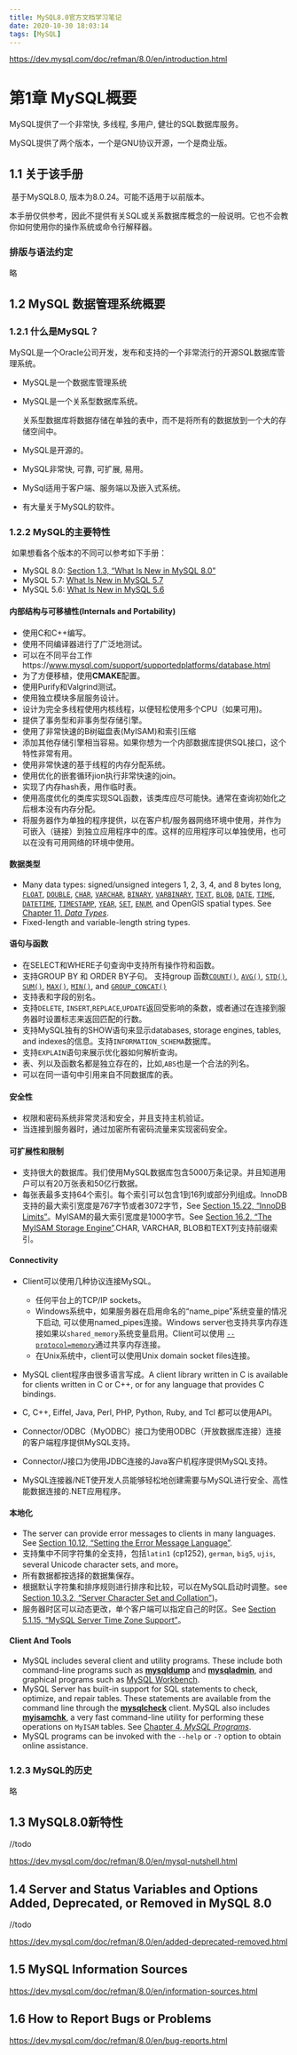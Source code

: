```yaml
---
title: MySQL8.0官方文档学习笔记
date: 2020-10-30 18:03:14
tags: [MySQL]
---
```


https://dev.mysql.com/doc/refman/8.0/en/introduction.html

# 第1章 MySQL概要

MySQL提供了一个非常快, 多线程, 多用户, 健壮的SQL数据库服务。

MySQL提供了两个版本，一个是GNU协议开源，一个是商业版。

## 1.1 关于该手册

​	基于MySQL8.0, 版本为8.0.24。可能不适用于以前版本。

​	本手册仅供参考，因此不提供有关SQL或关系数据库概念的一般说明。它也不会教你如何使用你的操作系统或命令行解释器。

### 排版与语法约定

略

## 1.2 MySQL 数据管理系统概要

### 1.2.1 什么是MySQL？

​	MySQL是一个Oracle公司开发，发布和支持的一个非常流行的开源SQL数据库管理系统。

* MySQL是一个数据库管理系统

* MySQL是一个关系型数据库系统。

  关系型数据库将数据存储在单独的表中，而不是将所有的数据放到一个大的存储空间中。

* MySQL是开源的。

* MySQL非常快, 可靠, 可扩展, 易用。

* MySql适用于客户端、服务端以及嵌入式系统。

* 有大量关于MySQL的软件。

### 1.2.2 MySQL的主要特性

​	如果想看各个版本的不同可以参考如下手册：

- MySQL 8.0: [Section 1.3, “What Is New in MySQL 8.0”](https://dev.mysql.com/doc/refman/8.0/en/mysql-nutshell.html)
- MySQL 5.7: [What Is New in MySQL 5.7](https://dev.mysql.com/doc/refman/5.7/en/mysql-nutshell.html)
- MySQL 5.6: [What Is New in MySQL 5.6](https://dev.mysql.com/doc/refman/5.6/en/mysql-nutshell.html)

#### 内部结构与可移植性(Internals and Portability)

* 使用C和C++编写。
* 使用不同编译器进行了广泛地测试。
* 可以在不同平台工作https://www.mysql.com/support/supportedplatforms/database.html
* 为了方便移植，使用**CMAKE**配置。
* 使用Purify和Valgrind测试。
* 使用独立模块多层服务设计。
* 设计为完全多线程使用内核线程，以便轻松使用多个CPU（如果可用)。
* 提供了事务型和非事务型存储引擎。
* 使用了非常快速的B树磁盘表(MyISAM)和索引压缩
* 添加其他存储引擎相当容易。如果你想为一个内部数据库提供SQL接口，这个特性非常有用。
* 使用非常快速的基于线程的内存分配系统。
* 使用优化的嵌套循环jion执行非常快速的join。
* 实现了内存hash表，用作临时表。
* 使用高度优化的类库实现SQL函数，该类库应尽可能快。通常在查询初始化之后根本没有内存分配。
* 将服务器作为单独的程序提供，以在客户机/服务器网络环境中使用，并作为可嵌入（链接）到独立应用程序中的库。这样的应用程序可以单独使用，也可以在没有可用网络的环境中使用。

#### 数据类型

- Many data types: signed/unsigned integers 1, 2, 3, 4, and 8 bytes long, [`FLOAT`](https://dev.mysql.com/doc/refman/8.0/en/floating-point-types.html), [`DOUBLE`](https://dev.mysql.com/doc/refman/8.0/en/floating-point-types.html), [`CHAR`](https://dev.mysql.com/doc/refman/8.0/en/char.html), [`VARCHAR`](https://dev.mysql.com/doc/refman/8.0/en/char.html), [`BINARY`](https://dev.mysql.com/doc/refman/8.0/en/binary-varbinary.html), [`VARBINARY`](https://dev.mysql.com/doc/refman/8.0/en/binary-varbinary.html), [`TEXT`](https://dev.mysql.com/doc/refman/8.0/en/blob.html), [`BLOB`](https://dev.mysql.com/doc/refman/8.0/en/blob.html), [`DATE`](https://dev.mysql.com/doc/refman/8.0/en/datetime.html), [`TIME`](https://dev.mysql.com/doc/refman/8.0/en/time.html), [`DATETIME`](https://dev.mysql.com/doc/refman/8.0/en/datetime.html), [`TIMESTAMP`](https://dev.mysql.com/doc/refman/8.0/en/datetime.html), [`YEAR`](https://dev.mysql.com/doc/refman/8.0/en/year.html), [`SET`](https://dev.mysql.com/doc/refman/8.0/en/set.html), [`ENUM`](https://dev.mysql.com/doc/refman/8.0/en/enum.html), and OpenGIS spatial types. See [Chapter 11, *Data Types*](https://dev.mysql.com/doc/refman/8.0/en/data-types.html).
- Fixed-length and variable-length string types.

#### 语句与函数

* 在SELECT和WHERE子句查询中支持所有操作符和函数。
* 支持GROUP BY 和 ORDER BY子句。 支持group 函数[`COUNT()`](https://dev.mysql.com/doc/refman/8.0/en/aggregate-functions.html#function_count), [`AVG()`](https://dev.mysql.com/doc/refman/8.0/en/aggregate-functions.html#function_avg), [`STD()`](https://dev.mysql.com/doc/refman/8.0/en/aggregate-functions.html#function_std), [`SUM()`](https://dev.mysql.com/doc/refman/8.0/en/aggregate-functions.html#function_sum), [`MAX()`](https://dev.mysql.com/doc/refman/8.0/en/aggregate-functions.html#function_max), [`MIN()`](https://dev.mysql.com/doc/refman/8.0/en/aggregate-functions.html#function_min), and [`GROUP_CONCAT()`](https://dev.mysql.com/doc/refman/8.0/en/aggregate-functions.html#function_group-concat)
* 支持表和字段的别名。
* 支持`DELETE`, `INSERT`,`REPLACE`,`UPDATE`返回受影响的条数，或者通过在连接到服务器时设置标志来返回匹配的行数。
* 支持MySQL独有的SHOW语句来显示databases, storage engines, tables, and indexes的信息。支持`INFORMATION_SCHEMA`数据库。
* 支持`EXPLAIN`语句来展示优化器如何解析查询。
* 表、列以及函数名都是独立存在的，比如,`ABS`也是一个合法的列名。
* 可以在同一语句中引用来自不同数据库的表。

#### 安全性

* 权限和密码系统非常灵活和安全，并且支持主机验证。
* 当连接到服务器时，通过加密所有密码流量来实现密码安全。

#### 可扩展性和限制

* 支持很大的数据库。我们使用MySQL数据库包含5000万条记录。并且知道用户可以有20万张表和50亿行数据。
* 每张表最多支持64个索引。每个索引可以包含1到16列或部分列组成。InnoDB支持的最大索引宽度是767字节或者3072字节，See [Section 15.22, “InnoDB Limits”](https://dev.mysql.com/doc/refman/8.0/en/innodb-limits.html)。MyISAM的最大索引宽度是1000字节。See [Section 16.2, “The MyISAM Storage Engine”](https://dev.mysql.com/doc/refman/8.0/en/myisam-storage-engine.html).CHAR, VARCHAR, BLOB和TEXT列支持前缀索引。

#### Connectivity

* Client可以使用几种协议连接MySQL。

  * 任何平台上的TCP/IP sockets。
  * Windows系统中，如果服务器在启用命名的“name_pipe”系统变量的情况下启动, 可以使用named_pipes连接。Windows server也支持共享内存连接如果以`shared_memory`系统变量启用。Client可以使用 [`--protocol=memory`](https://dev.mysql.com/doc/refman/8.0/en/connection-options.html#option_general_protocol)通过共享内存连接。
  * 在Unix系统中，client可以使用Unix domain socket files连接。

* MySQL client程序由很多语言写成。A client library written in C is available for clients written in C or C++, or for any language that provides C bindings.
* C, C++, Eiffel, Java, Perl, PHP, Python, Ruby, and Tcl 都可以使用API。
* Connector/ODBC（MyODBC）接口为使用ODBC（开放数据库连接）连接的客户端程序提供MySQL支持。
* Connector/J接口为使用JDBC连接的Java客户机程序提供MySQL支持。
* MySQL连接器/NET使开发人员能够轻松地创建需要与MySQL进行安全、高性能数据连接的.NET应用程序。

#### 本地化

* The server can provide error messages to clients in many languages. See [Section 10.12, “Setting the Error Message Language”](https://dev.mysql.com/doc/refman/8.0/en/error-message-language.html).
* 支持集中不同字符集的全支持，包括`latin1` (cp1252), `german`, `big5`, `ujis`, several Unicode character sets, and more。
* 所有数据都按选择的数据集保存。
* 根据默认字符集和排序规则进行排序和比较，可以在MySQL启动时调整。see [Section 10.3.2, “Server Character Set and Collation”](https://dev.mysql.com/doc/refman/8.0/en/charset-server.html))。
* 服务器时区可以动态更改，单个客户端可以指定自己的时区。See [Section 5.1.15, “MySQL Server Time Zone Support”](https://dev.mysql.com/doc/refman/8.0/en/time-zone-support.html)。

#### Client And Tools

- MySQL includes several client and utility programs. These include both command-line programs such as [**mysqldump**](https://dev.mysql.com/doc/refman/8.0/en/mysqldump.html) and [**mysqladmin**](https://dev.mysql.com/doc/refman/8.0/en/mysqladmin.html), and graphical programs such as [MySQL Workbench](https://dev.mysql.com/doc/refman/8.0/en/workbench.html).
- MySQL Server has built-in support for SQL statements to check, optimize, and repair tables. These statements are available from the command line through the [**mysqlcheck**](https://dev.mysql.com/doc/refman/8.0/en/mysqlcheck.html) client. MySQL also includes [**myisamchk**](https://dev.mysql.com/doc/refman/8.0/en/myisamchk.html), a very fast command-line utility for performing these operations on `MyISAM` tables. See [Chapter 4, *MySQL Programs*](https://dev.mysql.com/doc/refman/8.0/en/programs.html).
- MySQL programs can be invoked with the `--help` or `-?` option to obtain online assistance.

### 1.2.3 MySQL的历史

略

## 1.3 MySQL8.0新特性

//todo 

https://dev.mysql.com/doc/refman/8.0/en/mysql-nutshell.html

## 1.4 Server and Status Variables and Options Added, Deprecated, or Removed in MySQL 8.0

 //todo

https://dev.mysql.com/doc/refman/8.0/en/added-deprecated-removed.html

## 1.5 MySQL Information Sources

  https://dev.mysql.com/doc/refman/8.0/en/information-sources.html

## 1.6 How to Report Bugs or Problems

https://dev.mysql.com/doc/refman/8.0/en/bug-reports.html



